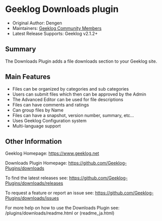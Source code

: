 # Geeklog Downloads plugin

* Original Author: Dengen
* Maintainers: [Geeklog Community Members](https://github.com/Geeklog-Plugins/downloads/graphs/contributors)
* Latest Release Supports: Geeklog v2.1.2+

## Summary

The Downloads Plugin adds a file downloads section to your Geeklog site.

## Main Features

* Files can be organized by categories and sub categories
* Users can submit files which then can be approved by the Admin
* The Advanced Editor can be used  for file descriptions
* Files can have comments and ratings
* Can group files by Name
* Files can have a snapshot, version number, summary, etc...
* Uses Geeklog Configuration system
* Multi-language support

## Other Information

Geeklog Homepage:
https://www.geeklog.net

Downloads Plugin Homepage:
https://github.com/Geeklog-Plugins/downloads

To find the latest releases see:
https://github.com/Geeklog-Plugins/downloads/releases

To request a feature or report an issue see: 
https://github.com/Geeklog-Plugins/downloads/issues

For more help on how to use the Downloads Plugin see: 
<admin>/plugins/downloads/readme.html or (readme_ja.html)
